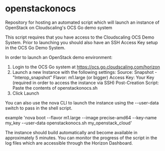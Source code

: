 openstackonocs
==============

Repository for hosting an automated script which will launch an instance of OpenStack on Cloudscaling's OCS Go demo system

This script requires that you have access to the Cloudscaling OCS Demo System.  Prior to launching you should also have an
SSH Access Key setup in the OCS Go Demo System.

In order to launch an OpenStack demo environment:

1.  Login to the OCS Go system at https://ocs.go.cloudscaling.com/horizon
2.  Launch a new Instance with the following settings:
	Source: Snapshot - "Interop_snapshot"
	Flavor: m1.large (or bigger)
	Access Key: Your Key (required in order to access the instance via SSH)
	Post-Creation Script: Paste the contents of openstackonocs.sh
3.  Click Launch

You can also use the nova CLI to launch the instance using the --user-data switch to pass in the shell script.

example 'nova boot --flavor m1.large --image precise-amd64 --key-name my_key --user-data openstackonocs.sh my_openstack_cloud'

The instance should build automatically and become available in approximately 5 minutes.  You can monitor the progress
of the script in the log files which are accessible through the Horizon Dashboard.
